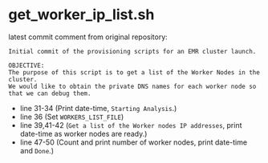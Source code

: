 # get_worker_ip_list.sh

latest commit comment from original repository:
``` 
Initial commit of the provisioning scripts for an EMR cluster launch.

OBJECTIVE:
The purpose of this script is to get a list of the Worker Nodes in the cluster. 
We would like to obtain the private DNS names for each worker node so that we can debug them.
```

- line 31-34 (Print date-time, ```Starting Analysis```.)
- line 36 (Set ``` WORKERS_LIST_FILE ```)
- line 39,41-42 (```Get a list of the Worker nodes IP addresses```, print date-time as worker nodes are ready.)
- line 47-50 (Count and print number of worker nodes, print date-time and ```Done```.)

